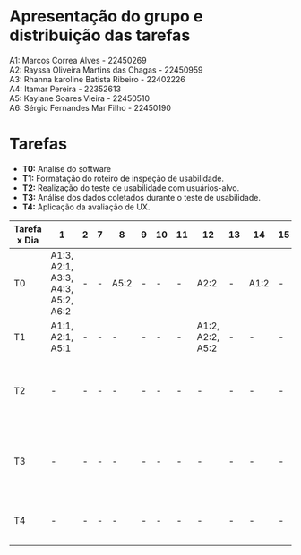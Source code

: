 # Apresentação do grupo e distribuição das tarefas

A1: Marcos Correa Alves - 22450269 <br>
A2: Rayssa Oliveira Martins das Chagas - 22450959 <br>
A3: Rhanna karoline Batista Ribeiro - 22402226 <br>
A4: Itamar Pereira - 22352613 <br>
A5: Kaylane Soares Vieira - 22450510 <br>
A6: Sérgio Fernandes Mar Filho - 22450190 <br>

# Tarefas
- **T0:** Analise do software
- **T1:** Formatação do roteiro de inspeção de usabilidade.
- **T2:** Realização do teste de usabilidade com usuários-alvo.
- **T3:** Análise dos dados coletados durante o teste de usabilidade.
- **T4:**  Aplicação da avaliação de UX.
  
  

| Tarefa x Dia | 1                | 2 | 7 | 8 | 9 | 10 | 11 | 12 | 13 | 14 | 15 | 16 |
|--------------|------------------|---|---|---|---|----|----|----|----|----|----|----|
| T0          |  A1:3, A2:1, A3:3, A4:3, A5:2, A6:2| - | - | A5:2 | - | -  | -  | A2:2| -  | A1:2  | -  | -  |
| T1           | A1:1, A2:1, A5:1 | - | - | - | - | -  | -  | A1:2, A2:2, A5:2 | -  | -  | -  | -  |
| T2           | -                | - | - | - | - | -  | -  | -  | -  | -  | -  | A1:4, A2:4, A3:4, A4:3, A5:4, A6:4 |
| T3           | -                | - | - | - | - | -  | -  | -  | -  | -  | -  |  A1:4, A2:4, A3:4, A4:3, A5:4, A6:4  |
| T4           | -                | - | - | - | - | -  | -  | -  | -  | -  | -  |  A1:1, A2:1, A5:1, A6:6 |
